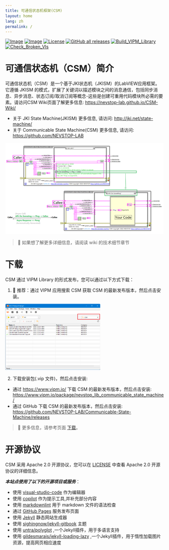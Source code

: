 ```yaml
---
title: 可通信状态机框架(CSM)
layout: home
lang: zh
permalink: /
---
```


<!--  [50%] HOME 页面(md-page[x]) - English[√] | Chinese [√]
- [x] CSM框架的介绍
- [ ] CSM框架的特点
- [ ] CSM框架的应用场景
- [x] CSM框架的下载链接
- [x] 开源资源使用说明
 -->

[![Image](https://www.vipm.io/package/nevstop_lib_communicable_state_machine/badge.svg?metric=installs)](https://www.vipm.io/package/nevstop_lib_communicable_state_machine/)
[![Image](https://www.vipm.io/package/nevstop_lib_communicable_state_machine/badge.svg?metric=stars)](https://www.vipm.io/package/nevstop_lib_communicable_state_machine/)
[![License](https://img.shields.io/badge/License-Apache_2.0-blue.svg)](https://opensource.org/licenses/Apache-2.0)
[![GitHub all releases](https://img.shields.io/github/downloads/NEVSTOP-LAB/Communicable-State-Machine/total)](https://github.com/NEVSTOP-LAB/Communicable-State-Machine/releases)
[![Build_VIPM_Library](https://github.com/NEVSTOP-LAB/Communicable-State-Machine/actions/workflows/Build_VIPM_Library.yml/badge.svg?branch=main)](https://github.com/NEVSTOP-LAB/Communicable-State-Machine/actions/workflows/Build_VIPM_Library.yml)
[![Check_Broken_VIs](https://github.com/NEVSTOP-LAB/Communicable-State-Machine/actions/workflows/Check_Broken_VIs.yml/badge.svg?branch=main)](https://github.com/NEVSTOP-LAB/Communicable-State-Machine/actions/workflows/Check_Broken_VIs.yml)

# 可通信状态机（CSM）简介

可通信状态机（CSM）是一个基于JKI状态机（JKISM）的LabVIEW应用框架。它遵循 JKISM 的模式，扩展了关键词以描述模块之间的消息通信，包括同步消息、异步消息、状态订阅/取消订阅等概念-这些是创建可重用代码模块所必需的要素。请访问CSM Wiki页面了解更多信息: <https://nevstop-lab.github.io/CSM-Wiki/>

- 关于 JKI State Machine(JKISM) 更多信息, 请访问: <http://jki.net/state-machine/>
- 关于 Communicable State Machine(CSM) 更多信息, 请访问: <https://github.com/NEVSTOP-LAB>

![CSM Async Call](assets/img/Homepage%20Image.png)

> 📓
> 如果想了解更多详细信息，请阅读 wiki 的技术细节章节
>

# 下载

CSM 通过 VIPM Library 的形式发布，您可以通过以下方式下载：

1. 🥇 推荐：通过 VIPM 应用搜索 CSM 获取 CSM 的最新发布版本，然后点击安装。

<img src="assets/img/VIPM%20Search%20CSM.png" alt="vipm-search-csm" width="60%">

2. 下载安装包(.vip 文件)，然后点击安装:

- 通过 <https://www.vipm.io/> 下载 CSM 的最新发布版本，然后点击安装:<br/>
<https://www.vipm.io/package/nevstop_lib_communicable_state_machine/>
- 通过 GitHub 下载 CSM 的最新发布版本，然后点击安装:<br/>
<https://github.com/NEVSTOP-LAB/Communicable-State-Machine/releases>

> 📓
> 更多信息，请参考页面 [下载](https://nevstop-lab.github.io/CSM-Wiki/release-of-csm)。
>

# 开源协议

CSM 采用 Apache 2.0 开源协议，您可以在 [LICENSE](https://github.com/NEVSTOP-LAB/Communicable-State-Machine/blob/main/LICENSE) 中查看 Apache 2.0 开源协议的详细信息。

_**本站点使用了以下的开源项目或服务**_：

- 使用 [visual-studio-code](https://code.visualstudio.com/) 作为编辑器
- 使用 [copilot](https://copilot.github.com/) 作为提示工具,并补充部分内容
- 使用 [markdownlint](https://github.com/markdownlint/markdownlint) 用于 markdown 文件的语法检查
- 通过 [GitHub Pages](https://pages.github.com/) 服务发布页面
- 使用 [Jekyll](https://jekyllrb.com/) 静态网站生成器
- 使用 [sighingnow/jekyll-gitbook](https://github.com/sighingnow/jekyll-gitbook) 主题
- 使用 [untra/polyglot](https://github.com/untra/polyglot) ,一个Jekyll插件，用于多语言支持
- 使用 [gildesmarais/jekyll-loading-lazy](https://github.com/gildesmarais/jekyll-loading-lazy) ,一个Jekyll插件，用于惰性加载图片资源，提高网页相应速度
